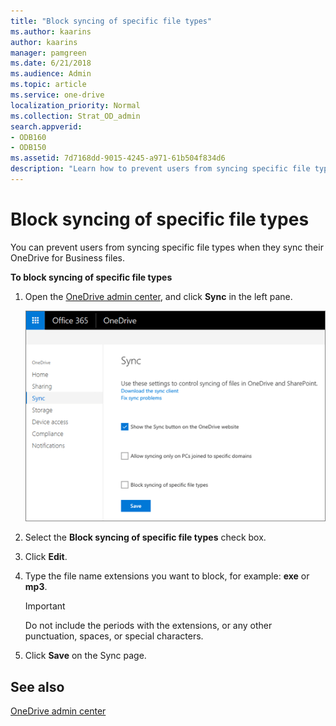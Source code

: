 ```yaml
---
title: "Block syncing of specific file types"
ms.author: kaarins
author: kaarins
manager: pamgreen
ms.date: 6/21/2018
ms.audience: Admin
ms.topic: article
ms.service: one-drive
localization_priority: Normal
ms.collection: Strat_OD_admin
search.appverid:
- ODB160
- ODB150
ms.assetid: 7d7168dd-9015-4245-a971-61b504f834d6
description: "Learn how to prevent users from syncing specific file types using the OneDrive admin center. "
---
```


# Block syncing of specific file types

You can prevent users from syncing specific file types when they sync their OneDrive for Business files.
  
 **To block syncing of specific file types**
  
1. Open the [OneDrive admin center](https://admin.onedrive.com/?v=SyncSettings), and click **Sync** in the left pane. 
    
    ![The Sync tab of the OneDrive admin center](media/1c3bf6d6-7b82-4c73-9df7-c8551a0c2922.png)
  
2. Select the **Block syncing of specific file types** check box. 
    
3. Click **Edit**.
    
4. Type the file name extensions you want to block, for example: **exe** or **mp3**. 
    
    > [!IMPORTANT]
    > Do not include the periods with the extensions, or any other punctuation, spaces, or special characters. 
  
5. Click **Save** on the Sync page. 
    
## See also

[OneDrive admin center](https://support.office.com/article/b5665060-530f-40a3-b34a-9e935169b2e0)

